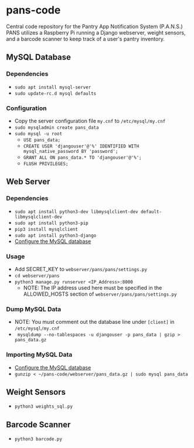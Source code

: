 # pans-code
Central code repository for the Pantry App Notification System (P.A.N.S.)  
PANS utilizes a Raspberry Pi running a Django webserver, weight sensors, and a barcode scanner to keep track of a user's pantry inventory.
## MySQL Database
### Dependencies
- ```sudo apt install mysql-server```
- ```sudo update-rc.d mysql defaults```
### Configuration
- Copy the server configuration file ```my.cnf``` to ```/etc/mysql/my.cnf```
- ```sudo mysqladmin create pans_data```
- ```sudo mysql -u root```
  - ```USE pans_data;```
  - ```CREATE USER 'djangouser'@'%' IDENTIFIED WITH mysql_native_password BY 'password';```
  - ```GRANT ALL ON pans_data.* TO 'djangouser'@'%';```
  - ```FLUSH PRIVILEGES;```

## Web Server
### Dependencies
- ```sudo apt install python3-dev libmysqlclient-dev default-libmysqlclient-dev```
- ```sudo apt install python3-pip```
- ```pip3 install mysqlclient```
- ```sudo apt install python3-django```
- [Configure the MySQL database](#mysql-database)
### Usage
- Add SECRET_KEY to ```webserver/pans/pans/settings.py```
- ```cd webserver/pans```
- ```python3 manage.py runserver <IP_Address>:8000```
  - NOTE: The IP address used here must be specified in the ALLOWED_HOSTS section of ```webserver/pans/pans/settings.py```
### Dump MySQL Data
- NOTE: You must comment out the database line under ```[client]``` in ```/etc/mysql/my.cnf```
- ``` mysqldump --no-tablespaces -u djangouser -p pans_data | gzip > pans_data.gz```
### Importing MySQL Data
- [Configure the MySQL database](#mysql-database)
- ```gunzip < ~/pans-code/webserver/pans_data.gz | sudo mysql pans_data```

## Weight Sensors
- ```python3 weights_sql.py```

## Barcode Scanner
- ```python3 barcode.py```
